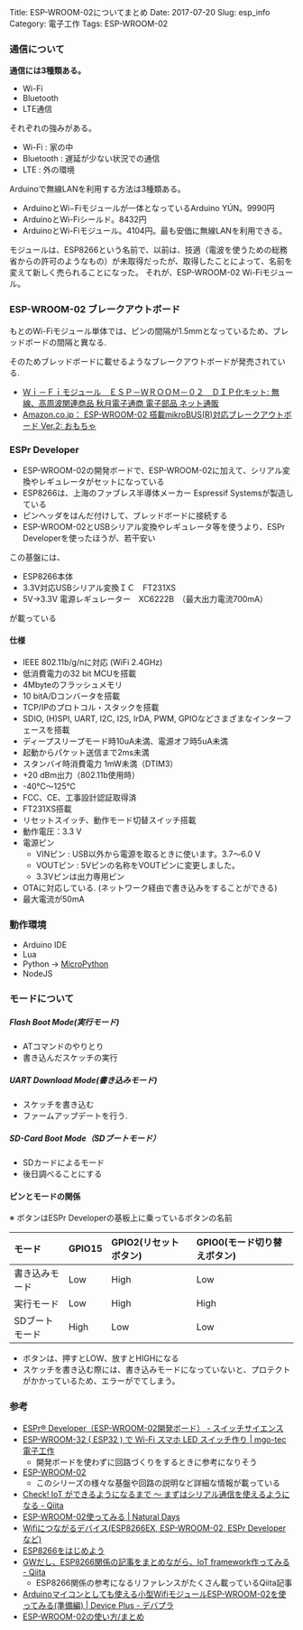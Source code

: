 Title: ESP-WROOM-02についてまとめ
Date: 2017-07-20
Slug: esp_info
Category: 電子工作
Tags: ESP-WROOM-02


### 通信について

**通信には3種類ある。**

- Wi-Fi
- Bluetooth
- LTE通信

それぞれの強みがある。

* Wi-Fi : 家の中
* Bluetooth : 遅延が少ない状況での通信
* LTE : 外の環境

Arduinoで無線LANを利用する方法は3種類ある。

* ArduinoとWi−Fiモジュールが一体となっているArduino YÚN。9990円
* ArduinoとWi-Fiシールド。8432円
* ArduinoとWi-Fiモジュール。4104円。最も安価に無線LANを利用できる。

モジュールは、ESP8266という名前で、以前は、技適（電波を使うための総務省からの許可のようなもの）が未取得だったが、取得したことによって、名前を変えて新しく売られることになった。
それが、ESP-WROOM-02 Wi-Fiモジュール。

### ESP-WROOM-02 ブレークアウトボード
もとのWi-Fiモジュール単体では、ピンの間隔が1.5mmとなっているため、ブレッドボードの間隔と異なる.

そのためブレッドボードに載せるようなブレークアウトボードが発売されている.

* [Ｗｉ－Ｆｉモジュール　ＥＳＰ－ＷＲＯＯＭ－０２　ＤＩＰ化キット: 無線、高周波関連商品 秋月電子通商 電子部品 ネット通販](http://akizukidenshi.com/catalog/g/gK-09758/)
* [Amazon.co.jp： ESP-WROOM-02 搭載mikroBUS(R)対応ブレークアウトボード Ver.2: おもちゃ](https://www.amazon.co.jp/gp/product/B015X3P2H4/ref=as_li_qf_sp_asin_il_tl?ie=UTF8&camp=247&creative=1211&creativeASIN=B015X3P2H4&linkCode=as2&tag=deko0f-22)

### ESPr Developer
* ESP-WROOM-02の開発ボードで、ESP-WROOM-02に加えて、シリアル変換やレギュレータがセットになっている
* ESP8266は、上海のファブレス半導体メーカー Espressif Systemsが製造している
* ピンヘッダをはんだ付けして、ブレッドボードに接続する
* ESP-WROOM-02とUSBシリアル変換やレギュレータ等を使うより、ESPr Developerを使ったほうが、若干安い

この基盤には、

* ESP8266本体
* 3.3V対応USBシリアル変換ＩＣ　FT231XS
* 5V→3.3V 電源レギュレーター　XC6222B　（最大出力電流700mA）

が載っている

#### 仕様
* IEEE 802.11b/g/nに対応 (WiFi 2.4GHz)
* 低消費電力の32 bit MCUを搭載
* 4Mbyteのフラッシュメモリ
* 10 bitA/Dコンバータを搭載
* TCP/IPのプロトコル・スタックを搭載
* SDIO, (H)SPI, UART, I2C, I2S, IrDA, PWM, GPIOなどさまざまなインターフェースを搭載
* ディープスリープモード時10uA未満、電源オフ時5uA未満
* 起動からパケット送信まで2ms未満
* スタンバイ時消費電力 1mW未満（DTIM3）
* +20 dBm出力（802.11b使用時）
* -40℃〜125℃
* FCC、CE、工事設計認証取得済
* FT231XS搭載
* リセットスイッチ、動作モード切替スイッチ搭載
* 動作電圧：3.3 V
* 電源ピン
    - VINピン : USB以外から電源を取るときに使います。3.7～6.0 V
    - VOUTピン : 5Vピンの名称をVOUTピンに変更しました。
    - 3.3Vピンは出力専用ピン
* OTAに対応している. (ネットワーク経由で書き込みをすることができる)
* 最大電流が50mA

### 動作環境
* Arduino IDE
* Lua
* Python -> [MicroPython](https://github.com/micropython/micropython/tree/master/esp8266)
* NodeJS

### モードについて

##### Flash Boot Mode(実行モード)

* ATコマンドのやりとり
* 書き込んだスケッチの実行

##### UART Download Mode(書き込みモード)

* スケッチを書き込む
* ファームアップデートを行う.

##### SD-Card Boot Mode（SDブートモード）

* SDカードによるモード
* 後日調べることにする

#### ピンとモードの関係

※ ボタンはESPr Developerの基板上に乗っているボタンの名前

|モード|GPIO15|GPIO2(リセットボタン)|GPIO0(モード切り替えボタン)|
|:---|:---|:---|:---|
|書き込みモード|Low|High|Low|
|実行モード|Low|High|High|
|SDブートモード|High|Low|Low|

* ボタンは、押すとLOW、放すとHIGHになる
* スケッチを書き込む際には、書き込みモードになっていないと、プロテクトがかかっているため、エラーがでてしまう。


### 参考
* [ESPr® Developer（ESP-WROOM-02開発ボード） - スイッチサイエンス](https://www.switch-science.com/catalog/2500/)
* [ESP-WROOM-32 ( ESP32 ) で Wi-Fi スマホ LED スイッチ作り | mgo-tec電子工作](https://www.mgo-tec.com/blog-entry-esp-wroom-32-esp32-wifi-smartphone-led-switch.html)
    - 開発ボードを使わずに回路づくりをするときに参考になりそう
* [ESP-WROOM-02](http://ht-deko.com/arduino/esp-wroom-02.html)
    - このシリーズの様々な基盤や回路の説明など詳細な情報が載っている
* [Check! IoT ができるようになるまで ～ まずはシリアル通信を使えるようになる - Qiita](http://qiita.com/dz_/items/277eba8cb760b81a2688)
* [ESP-WROOM-02使ってみる | Natural Days](https://www.hirotakaster.com/weblog/esp-wroom-02%E4%BD%BF%E3%81%A3%E3%81%A6%E3%81%BF%E3%82%8B/)
* [Wifiにつながるデバイス(ESP8266EX, ESP-WROOM-02, ESPr Developerなど)](https://www.slideshare.net/nishio/wifiesp8266ex-espwroom02-espr-developer)
* [ESP8266をはじめよう](https://www.slideshare.net/quitsq/esp8266-60164967)
* [GWだし、ESP8266関係の記事をまとめながら、IoT framework作ってみる - Qiita](http://qiita.com/hidenorly/items/0eadcf6cc8ba04c0145d#_reference-84f2d28391d764922e0d)
    - ESP8266関係の参考になるリファレンスがたくさん載っているQiita記事
* [Arduinoマイコンとしても使える小型WifiモジュールESP-WROOM-02を使ってみる(準備編) | Device Plus - デバプラ](http://deviceplus.jp/hobby/entry0032/)
* [ESP-WROOM-02の使い方/まとめ](https://www.petitmonte.com/robot/howto_esp_wroom_02.html)
